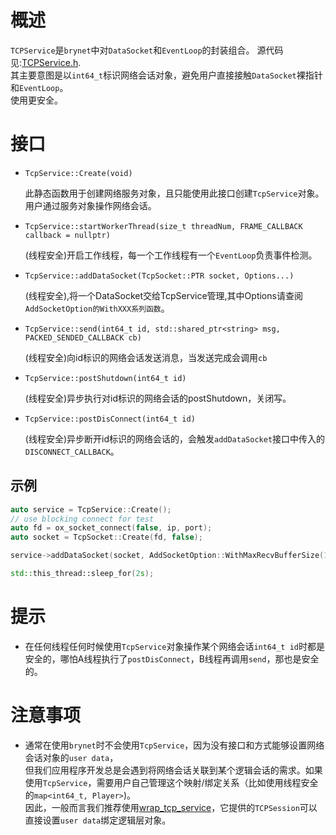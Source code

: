 # 概述
`TCPService`是`brynet`中对`DataSocket`和`EventLoop`的封装组合。
源代码见:[TCPService.h](https://github.com/IronsDu/brynet/blob/master/src/brynet/net/TCPService.h).</br>
其主要意图是以`int64_t`标识网络会话对象，避免用户直接接触`DataSocket`裸指针和`EventLoop`。</br>
使用更安全。

# 接口

- `TcpService::Create(void)`
    

    此静态函数用于创建网络服务对象，且只能使用此接口创建`TcpService`对象。</br>
    用户通过服务对象操作网络会话。

- `TcpService::startWorkerThread(size_t threadNum, FRAME_CALLBACK callback = nullptr)`

    (线程安全)开启工作线程，每一个工作线程有一个`EventLoop`负责事件检测。


- `TcpService::addDataSocket(TcpSocket::PTR socket, Options...)`

    (线程安全),将一个DataSocket交给TcpService管理,其中Options请查阅`AddSocketOption的WithXXX系列函数`。

- `TcpService::send(int64_t id, std::shared_ptr<string> msg, PACKED_SENDED_CALLBACK cb)`

    (线程安全)向id标识的网络会话发送消息，当发送完成会调用`cb`

- `TcpService::postShutdown(int64_t id)`

    (线程安全)异步执行对id标识的网络会话的postShutdown，关闭写。

- `TcpService::postDisConnect(int64_t id)`

    (线程安全)异步断开id标识的网络会话的，会触发`addDataSocket`接口中传入的`DISCONNECT_CALLBACK`。


## 示例
```C++
auto service = TcpService::Create();
// use blocking connect for test
auto fd = ox_socket_connect(false, ip, port);
auto socket = TcpSocket::Create(fd, false);

service->addDataSocket(socket, AddSocketOption::WithMaxRecvBufferSize(1024*1024));

std::this_thread::sleep_for(2s);
```

# 提示
- 在任何线程任何时候使用`TcpService`对象操作某个网络会话`int64_t id`时都是安全的，哪怕A线程执行了`postDisConnect`，B线程再调用`send`，那也是安全的。

# 注意事项
- 通常在使用`brynet`时不会使用`TcpService`，因为没有接口和方式能够设置网络会话对象的`user data`，</br>但我们应用程序开发总是会遇到将网络会话关联到某个逻辑会话的需求。如果使用`TcpService`，需要用户自己管理这个映射/绑定关系（比如使用线程安全的`map<int64_t, Player>`)。</br>因此，一般而言我们推荐使用[wrap_tcp_service](https://github.com/IronsDu/brynet/blob/master/docs/wrap_tcp_service.zh-cn.md)，它提供的`TCPSession`可以直接设置`user data`绑定逻辑层对象。
